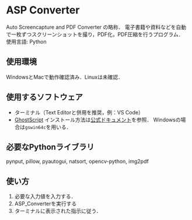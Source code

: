 # ASP Converter
Auto Screencapture and PDF Converter の略称．
電子書籍や資料などを自動で一枚ずつスクリーンショットを撮り，PDF化，PDF圧縮を行うプログラム．
使用言語: Python

## 使用環境
WindowsとMacで動作確認済み．Linuxは未確認．

## 使用するソフトウェア
- ターミナル（Text Editorと併用を推奨，例：VS Code）
- [GhostScript](https://www.ghostscript.com/)
インストール方法は[公式ドキュメント](https://ghostscript.readthedocs.io/en/latest/Install.html)を参照．
Windowsの場合は```gswin64c```を用いる．

## 必要なPythonライブラリ
pynput, pillow, pyautogui, natsort, opencv-python, img2pdf

## 使い方
1. 必要な入力値を入力する．
2. ASP_Converterを実行する
3. ターミナルに表示された指示に従う．
